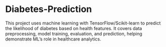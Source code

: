 # Diabetes-Prediction
This project uses machine learning with TensorFlow/Scikit-learn to predict the likelihood of diabetes based on health features. It covers data preprocessing, model training, evaluation, and prediction, helping demonstrate ML’s role in healthcare analytics.
